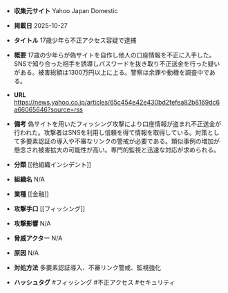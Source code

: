 - **収集元サイト**
Yahoo Japan Domestic

- **掲載日**
2025-10-27

- **タイトル**
17歳少年ら不正アクセス容疑で逮捕

- **概要**
17歳の少年らが偽サイトを自作し他人の口座情報を不正に入手した。SNSで知り合った相手を誘導しパスワードを抜き取り不正送金を行った疑いがある。被害総額は1300万円以上に上る。警察は余罪や動機を調査中である。

- **URL**
https://news.yahoo.co.jp/articles/65c454e42e430bd2fefea82b8169dc6a66065646?source=rss

- **備考**
偽サイトを用いたフィッシング攻撃により口座情報が盗まれ不正送金が行われた。攻撃者はSNSを利用し信頼を得て情報を取得している。対策として多要素認証の導入や不審なリンクの警戒が必要である。類似事例の増加が懸念され被害拡大の可能性が高い。専門的監視と迅速な対応が求められる。

- **分類**
[[他組織インシデント]]

- **組織名**
N/A

- **業種**
[[金融]]

- **攻撃手口**
[[フィッシング]]

- **攻撃影響**
N/A

- **脅威アクター**
N/A

- **原因**
N/A

- **対処方法**
多要素認証導入、不審リンク警戒、監視強化

- **ハッシュタグ**
#フィッシング #不正アクセス #セキュリティ
